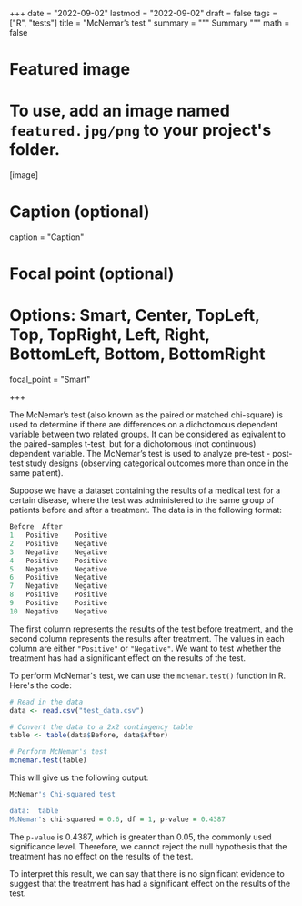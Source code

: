 +++
date = "2022-09-02"
lastmod = "2022-09-02"
draft = false
tags = ["R", "tests"]
title = "McNemar’s test "
summary = """
Summary
"""
math = false

# Featured image
# To use, add an image named `featured.jpg/png` to your project's folder. 
[image]
  # Caption (optional)
  caption = "Caption"
  
  # Focal point (optional)
  # Options: Smart, Center, TopLeft, Top, TopRight, Left, Right, BottomLeft, Bottom, BottomRight
  focal_point = "Smart"

+++

The McNemar’s test (also known as the paired or matched chi-square) is used to determine if there are differences on a dichotomous dependent variable between two related groups. It can be considered as eqivalent to the paired-samples t-test, but for a dichotomous (not continuous) dependent variable. The McNemar’s test is used to analyze pre-test - post-test study designs (observing categorical outcomes more than once in the same patient).

Suppose we have a dataset containing the results of a medical test for a certain disease, where the test was administered to the same group of patients before and after a treatment. The data is in the following format:

```r
Before  After
1   Positive    Positive
2   Positive    Negative
3   Negative    Negative
4   Positive    Positive
5   Negative    Negative
6   Positive    Negative
7   Negative    Negative
8   Positive    Positive
9   Positive    Positive
10  Negative    Negative
```

The first column represents the results of the test before treatment, and the second column represents the results after treatment. The values in each column are either `"Positive"` or `"Negative"`. We want to test whether the treatment has had a significant effect on the results of the test.

To perform McNemar's test, we can use the `mcnemar.test()` function in R. Here's the code:

```r
# Read in the data
data <- read.csv("test_data.csv")

# Convert the data to a 2x2 contingency table
table <- table(data$Before, data$After)

# Perform McNemar's test
mcnemar.test(table)
```

This will give us the following output:

```r
McNemar's Chi-squared test

data:  table
McNemar's chi-squared = 0.6, df = 1, p-value = 0.4387
```

The `p-value` is 0.4387, which is greater than 0.05, the commonly used significance level. Therefore, we cannot reject the null hypothesis that the treatment has no effect on the results of the test.

To interpret this result, we can say that there is no significant evidence to suggest that the treatment has had a significant effect on the results of the test.
